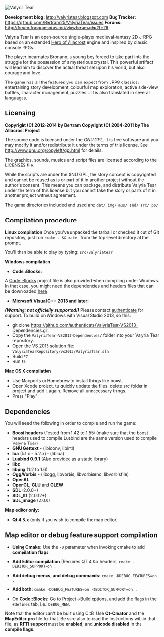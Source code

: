 ![Valyria Tear](https://raw.githubusercontent.com/Bertram25/ValyriaTear/master/img/logos/valyria_logo_black.png)

**Development blog:** http://valyriatear.blogspot.com
**Bug Tracker:** https://github.com/Bertram25/ValyriaTear/issues
**Forums:** http://forum.freegamedev.net/viewforum.php?f=76

Valyria Tear is an open-source single-player medieval-fantasy 2D J-RPG based on an extended [Hero of Allacrost](http://www.allacrost.org/) engine and inspired by classic console RPGs.

The player incarnates Bronann, a young boy forced to take part into the struggle for the possession of a mysterious crystal.
This powerful artifact will lead him to discover the actual threat set upon his world, but also courage and love.

The game has all the features you can expect from JRPG classics: entertaining story development, colourful map exploration, active side-view battles, character management, puzzles... It is also translated in several languages.

## Licensing

**Copyright (C) 2012-2014 by Bertram
Copyright (C) 2004-2011 by The Allacrost Project**

The source code is licensed under the *GNU GPL*. It is free software and you may
modify it and/or redistribute it under the terms of this license.
See http://www.gnu.org/copyleft/gpl.html for details.

The graphics, sounds, musics and script files are licensed according to the [LICENSES](https://raw.githubusercontent.com/Bertram25/ValyriaTear/master/LICENSES) file.

While the scripts are under the GNU GPL, the story concept is copyrighted and cannot be reused as is or part of it in another project without the author's consent.
This means you can package, and distribute Valyria Tear under the term of this license but you cannot take the story or parts of it in another project without agreement.

The game directories included and used are:
`dat/ img/ mus/ snd/ src/ po/`

## Compilation procedure

**Linux compilation**
Once you've unpacked the tarball or checked it out of Git repository,
just run `cmake . && make ` from the top-level directory at the prompt.

You'll then be able to play by typing: `src/valyriatear`

**Windows compilation**
- **Code::Blocks:**

A [Code::Blocks](http://www.codeblocks.org/) project file is also provided when compiling under Windows.
In that case, you might need the dependencies and headers files that can be downloaded [here](https://sourceforge.net/projects/valyriatear/files/win32-depends/valyriatear-win32-depends-sdl1.2-2014-12-11.zip/download).

- **Microsoft Visual C++ 2013 and later:**

_**(Warning: not officially supported!)**_
Please contact [authenticate](https://github.com/authenticate) for support.
To build on Windows with Visual Studio 2013, do this:
- git clone https://github.com/authenticate/ValyriaTear-VS2013-Dependencies.git
- Copy the ```ValyriaTear-VS2013-Dependencies/``` folder into your Valyria Tear repository.
- Open the VS 2013 solution file: ```ValyriaTearRepository/vs2013/ValyriaTear.sln```
- Build ```F7```
- Run ```F5```

**Mac OS X compilation**
- Use Macports or Homebrew to install things like boost.
- Open Xcode project, tu quickly update the files, delete src folder in project and add it again. Remove all unnecessary things.
- Press "Play"


## Dependencies

You will need the following in order to compile and run the game:

- **Boost headers** (Tested from 1.42 to 1.55)
(make sure that the boost headers used to compile Luabind are the same version used to compile Valyria Tear)
- **GNU Gettext** - (libiconv, libintl)
- **lua** (5.1.x - 5.2.x) - (liblua)
- **Luabind 0.9.1** (Also provided as a static library)
- **libz**
- **libpng** (1.2 to 1.6)
- **Ogg/Vorbis** - (libogg, libvorbis, libvorbisenc, libvorbisfile)
- **OpenAL**
- **OpenGL**, **GLU** and **GLEW**
- **SDL** (2.0.0+)
- **SDL_ttf** (2.0.12+)
- **SDL_image** (2.0.0)

**Map editor only:**
- **Qt 4.8.x** (only if you wish to compile the map editor)

## Map editor or debug feature support compilation

- **Using Cmake:**
Use the `-D` parameter when invoking cmake to add **compilation flags**.

- **Add Editor compilation** (Requires QT 4.8.x headers)
`cmake -DEDITOR_SUPPORT=on .`

- **Add debug menus, and debug commands:**
`cmake -DDEBUG_FEATURES=on .`

- **Add both:**
`cmake -DDEBUG_FEATURES=on -DEDITOR_SUPPORT=on .`

- On **Code::Blocks:**
Go to Project->Build options, and add the flags in the `#defines` tab, i.e.:
`DEBUG_MENU`

Note that the editor can't be built using C::B. Use **Qt-Creator** and the **MapEditor.pro** file for that.
Be sure also to read the instructions within that file, as **RTTI support** must be **enabled**, and **unicode disabled** in the **compile flags**.
